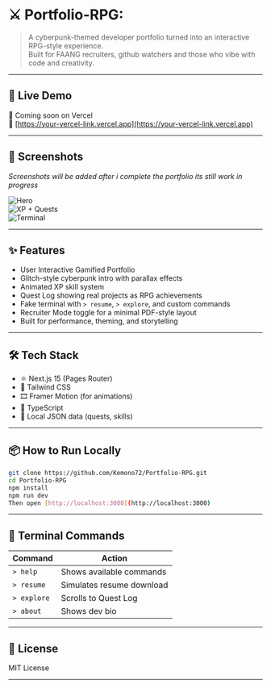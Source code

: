 # ⚔️ Portfolio-RPG: 

> A cyberpunk-themed developer portfolio turned into an interactive RPG-style experience.  
> Built for FAANG recruiters, github watchers and those who vibe with code and creativity.

---

## 🧪 Live Demo

🚀 Coming soon on Vercel  
🔗 [https://your-vercel-link.vercel.app](https://your-vercel-link.vercel.app)

---

## 📸 Screenshots
<i> Screenshots will be added after i complete the portfolio its still work in progress</i>

![Hero](./screenshots/hero.png)          <br>
![XP + Quests](./screenshots/quests.png) <br>
![Terminal](./screenshots/terminal.png)  <br>

---

## ✨ Features

- User Interactive Gamified Portfolio
- Glitch-style cyberpunk intro with parallax effects 
- Animated XP skill system
- Quest Log showing real projects as RPG achievements
- Fake terminal with `> resume`, `> explore`, and custom commands
- Recruiter Mode toggle for a minimal PDF-style layout
- Built for performance, theming, and storytelling

---

## 🛠 Tech Stack

- ⚛️ Next.js 15 (Pages Router)
- 🎨 Tailwind CSS
- 🎞 Framer Motion (for animations)
- 🧠 TypeScript
- 💾 Local JSON data (quests, skills)

---

## 📦 How to Run Locally

```bash
git clone https://github.com/Kemono72/Portfolio-RPG.git
cd Portfolio-RPG
npm install
npm run dev
Then open [http://localhost:3000](http://localhost:3000)
```
---

## 🧙 Terminal Commands

| Command     | Action                        |
|-------------|------------------------------ |
| `> help`    | Shows available commands      |
| `> resume`  | Simulates resume download     |
| `> explore` | Scrolls to Quest Log          |
| `> about`   | Shows dev bio      |

---

## 📜 License

MIT License

---
